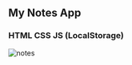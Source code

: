 ## My Notes App

### HTML CSS JS (LocalStorage)

![notes](https://user-images.githubusercontent.com/66250856/111910071-2b20de80-8a60-11eb-905c-96e668e1f413.png)
